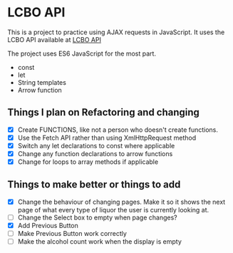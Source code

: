 # LCBO API

This is a project to practice using AJAX requests in JavaScript. It uses the LCBO API available at [LCBO API](https://lcboapi.com)

The project uses ES6 JavaScript for the most part.
- const
- let
- String templates
- Arrow function

## Things I plan on Refactoring and changing

- [x] Create FUNCTIONS, like not a person who doesn't create functions.
- [x] Use the Fetch API rather than using XmlHttpRequest method
- [x] Switch any let declarations to const where applicable
- [x] Change any function declarations to arrow functions
- [x] Change for loops to array methods if applicable

## Things to make better or things to add
- [x] Change the behaviour of changing pages. Make it so it shows the next page of what every type of liquor the user is currently looking at.
- [ ] Change the Select box to empty when page changes?
- [x] Add Previous Button
- [ ] Make Previous Button work correctly
- [ ] Make the alcohol count work when the display is empty
